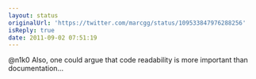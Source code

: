 ```yaml
---
layout: status
originalUrl: 'https://twitter.com/marcgg/status/109533847976288256'
isReply: true
date: 2011-09-02 07:51:19
---
```


@n1k0 Also, one could argue that code readability is more important than documentation...
